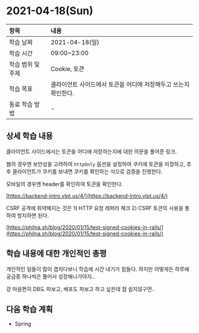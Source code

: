 # 2021-04-18\(Sun\)



| 항목 | 내용 |
| :--- | :--- |
| 학습 날짜 | 2021-04-18\(일\) |
| 학습 시간 | 09:00~23:00 |
| 학습 범위 및 주제 | Cookie, 토큰 |
| 학습 목표 | 클라이언트 사이드에서 토큰을 어디에 저장해두고 쓰는지 확인한다. |
| 동료 학습 방법 | - |

## 상세 학습 내용

클라이언트 사이드에서는 토큰을 어디에 저장하는지에 대한 의문을 풀어준 링크.

웹의 경우엔 보안성을 고려하여 `httpOnly` 옵션을 설정하여 쿠키에 토큰을 저장하고, 추후 클라이언트가 쿠키를 보내면 쿠키를 확인하는 식으로 검증을 진행한다.

모바일의 경우엔 header를 확인하여 토큰을 확인한다.

[https://backend-intro.vlpt.us/4/](https://backend-intro.vlpt.us/4/)

CSRF 공격에 취약해지는 것은 1\) HTTP 요청 레퍼러 체크 2\) CSRF 토큰의 사용을 통하여 방지하면 된다.

[https://philna.sh/blog/2020/01/15/test-signed-cookies-in-rails/](https://philna.sh/blog/2020/01/15/test-signed-cookies-in-rails/)

## 학습 내용에 대한 개인적인 총평

개인적인 일들이 많이 겹치다보니 학습에 시간 내기가 힘들다. 하지만 어떻게든 하루에 궁금증 하나씩은 풀어서 성장해나가야지..

걍 마음편히 DB도 파보고, 배포도 파보고 하고 싶은데 참 쉽지않구먼..

## 다음 학습 계획

* Spring

